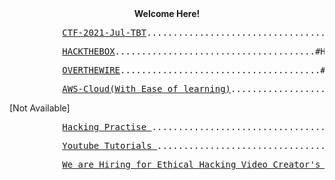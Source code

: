 <html>
  <body>
   <center> <b>Welcome Here! </b> </center>
   <pre>          <a href="https://0x00eh.github.io/CTF/AT-CTF-2021-TBT">CTF-2021-Jul-TBT</a>......................................#CTF #Theblackthreat #CTF2021</pre>  
      <pre>          <a href="https://app.hackthebox.eu/profile/256893">HACKTHEBOX</a>......................................#Hackthebox #Theblackthreat #Machine #root</pre> 
    <pre>          <a href="https://0x00eh.github.io/CTF/Overthewire_bandit">OVERTHEWIRE</a>......................................#overthewire #Theblackthreat #ssh #root</pre> 
    <pre>          <a href="https://github.com/theblackthreat/AWS-console">AWS-Cloud(With Ease of learning)</a>................................. #aws #cloud #app</pre> [Not Available]
    <pre>          <a href="https://theblackthreat-vuldev.herokuapp.com/login.php">Hacking Practise </a>................................... #Vulnerable #Hacking #training</pre>
        <pre>          <a href="https://youtube.com/theblackthreat">Youtube Tutorials </a>.................................#Theblackthreat #Vulnerable #youtube </pre>
            <pre>          <a href="https://forms.gle/B79iAkNvanwmxMWP9">We are Hiring for Ethical Hacking Video Creator's </a>..........................#Theblackthreat  </pre>
  </body>
</html>














